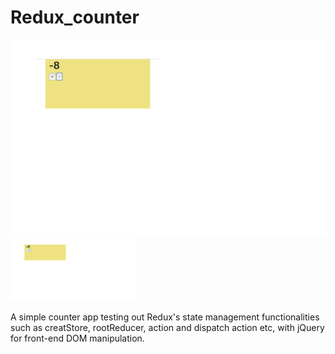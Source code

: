 # Redux_counter

![test image size](https://github.com/HarveyYifanLi/Redux_counter/blob/master/Screen%20Shot%202019-12-19%20at%203.48.40%20PM.png)
<img src="https://github.com/HarveyYifanLi/Redux_counter/blob/master/Screen%20Shot%202019-12-19%20at%203.48.40%20PM.png" height ="100px" width="200px">

A simple counter app testing out Redux's state management functionalities such as 
creatStore, rootReducer, action and dispatch action etc, with jQuery for front-end DOM manipulation.
